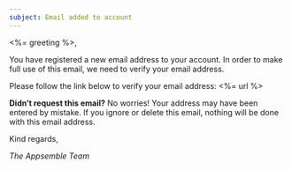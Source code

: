 ```yaml
---
subject: Email added to account
---
```


<%= greeting %>,

You have registered a new email address to your account. In order to make full use of this email, we
need to verify your email address.

Please follow the link below to verify your email address: <%= url %>

**Didn’t request this email?** No worries! Your address may have been entered by mistake. If you
ignore or delete this email, nothing will be done with this email address.

Kind regards,

_The Appsemble Team_
